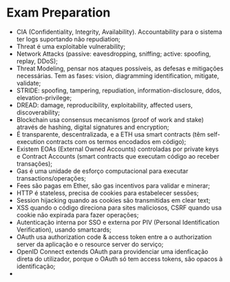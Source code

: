 # Exam Preparation

- CIA (Confidentiality, Integrity, Availability). Accountability para o sistema ter logs suportando não repudiation;
- Threat é uma exploitable vulnerability;
- Network Attacks (passive: eavesdropping, sniffing; active: spoofing, replay, DDoS);
- Threat Modeling, pensar nos ataques possíveis, as defesas e mitigações necessárias. Tem as fases: vision, diagramming identification, mitigate, validate;
- STRIDE: spoofing, tampering, repudiation, information-disclosure, ddos, elevation-privilege;
- DREAD: damage, reproducibility, exploitability, affected users, discoverability;
- Blockchain usa consensus mecanismos (proof of work and stake) através de hashing, digital signatures and encryption;
- É transparente, descentralizada, e a ETH usa smart contracts (têm self-execution contracts com os termos encodados em código);
- Existem EOAs (External Owned Accounts) controladas por private keys e Contract Accounts (smart contracts que executam código ao receber transações);
- Gas é uma unidade de esforço computacional para executar transactions/operações;
- Fees são pagas em Ether, são gas incentivos para validar e minerar;
- HTTP é stateless, precisa de cookies para estabelecer sessões;
- Session hijacking quando as cookies são transmitidas em clear text;
- XSS quando o código direciona para sites maliciosos, CSRF quando usa cookie não expirada para fazer operações;
- Autenticação interna por SSO e externa por PIV (Personal Identification Verification), usando smartcards;
- OAuth usa authorization code & access token entre a o authorization server da aplicação e o resource server do serviço;
- OpenID Connect extends OAuth para providenciar uma idenficação direta do utilizador, porque o OAuth só tem access tokens, são opacos à identificação;
- 

